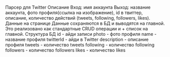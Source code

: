 Парсер для Twitter
    Описание
    Вход: имя аккаунта
    Выход: название аккаунта, фото профиля(ссылка на изображение), id в твиттер, описание, количество действий (tweets, following, followers, likes). Данные на странице
    Данные сохраняются в БД и выводятся на главной. Это реализовано как стандартные CRUD операции и + список на главной.
Структура БД
    id - айди записи
    photo - фото профиля
    name - название профиля
    twitterId - айди в Twitter
    description - описание профиля
    tweets - количество tweets
    following - количество following
    followers - количество followers
    likes - количество likes